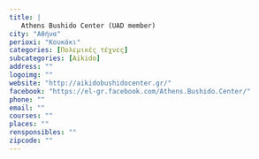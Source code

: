 ```yaml
---
title: |
   Athens Bushido Center (UAD member)
city: "Αθήνα"
perioxi: "Κουκάκι"
categories: [Πολεμικές τέχνες]
subcategories: [Aikido]
address: ""
logoimg: ""
website: "http://aikidobushidocenter.gr/"
facebook: "https://el-gr.facebook.com/Athens.Bushido.Center/"
phone: ""
email: ""
courses: ""
places: ""
rensponsibles: ""
zipcode: ""
---
```




